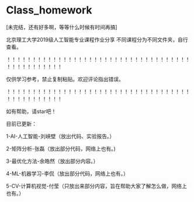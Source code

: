 # Class_homework

[未完结，还有好多啊，等等什么时候有时间再搞]

北京理工大学2019级人工智能专业课程作业分享
不同课程分为不同文件夹，自行查看。

！！！！！！！！！！！！！！！！！！！！！！！！！！！！！！！！！！！！！！！！！！！！！！！

仅供学习参考，禁止复制粘贴。欢迎评论指出错误。

！！！！！！！！！！！！！！！！！！！！！！！！！！！！！！！！！！！！！！！！！！！！！！！

如有帮助，请star吧！

目前已更新：

1-AI-人工智能-刘峡壁（放出代码、实验报告。）

2-矩阵分析-张磊（放出部分代码，网络上也有。)

3-最优化方法-余皓然（放出部分内容。）

4-ML-机器学习-李侃（放出部分代码，网络上也有。）

5-CV-计算机视觉-付莹（只放出来部分内容，旨在帮助大家了解怎么做，网络上也有。）

